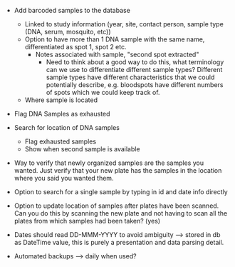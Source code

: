 - Add barcoded samples to the database
    - Linked to study information (year, site, contact person, sample type (DNA, serum, mosquito, etc))
    - Option to have more than 1 DNA sample with the same name, differentiated as spot 1, spot 2 etc.
        - Notes associated with sample, "second spot extracted"
            - Need to think about a good way to do this, what terminology can we use to differentiate different sample types? Different sample types have different characteristics that we could potentially describe, e.g. bloodspots have different numbers of spots which we could keep track of.
    - Where sample is located

- Flag DNA Samples as exhausted

- Search for location of DNA samples
    - Flag exhausted samples
    - Show when second sample is available

- Way to verify that newly organized samples are the samples you wanted. Just verify that your new plate has the samples in the location where you said you wanted them.

- Option to search for a single sample by typing in id and date info directly

- Option to update location of samples after plates have been scanned. Can you do this by scanning the new plate and not having to scan all the plates from which samples had been taken? (yes)

- Dates should read DD-MMM-YYYY to avoid ambiguity --> stored in db as DateTime value, this is purely a presentation and data parsing detail.

- Automated backups --> daily when used?
